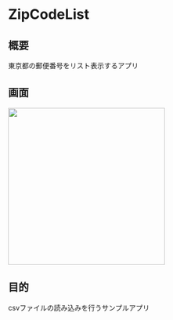 # ZipCodeList

## 概要
東京都の郵便番号をリスト表示するアプリ

## 画面
<img src="https://user-images.githubusercontent.com/70731695/177675769-85d1fa6c-fdbf-437c-908e-821a77d5dc78.png" width="320dp">

## 目的
csvファイルの読み込みを行うサンプルアプリ
